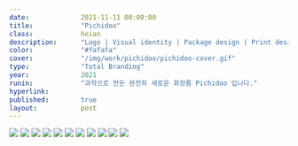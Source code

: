 ```yaml
---
date:             2021-11-11 00:00:00
title:            "Pichidoo"
class:            heian
description:      "Logo | Visual identity | Package design | Print design | Product video | UX guide | Marketing"
color:            "#fafafa"
cover:            "/img/work/pichidoo/pichidoo-cover.gif"
type:             "Total Branding"
year:             2021
runin:            "과학으로 만든 완전히 새로운 화장품 Pichidoo 입니다."
hyperlink:        
published:        true
layout:           post
---
```


<div class="post-content-grid">
  <div class="post-content-column column-1">
    <img class="post-content-screen desktop" src="{{ site.baseurl }}/img/work/pichidoo/01.gif" />
    <img class="post-content-screen desktop" src="{{ site.baseurl }}/img/work/pichidoo/02.png" />
    <img class="post-content-screen desktop" src="{{ site.baseurl }}/img/work/pichidoo/03.gif" />
    <img class="post-content-screen desktop" src="{{ site.baseurl }}/img/work/pichidoo/04.png" />
    <img class="post-content-screen desktop" src="{{ site.baseurl }}/img/work/pichidoo/05.png" />
    <img class="post-content-screen desktop" src="{{ site.baseurl }}/img/work/pichidoo/06.png" />
    <img class="post-content-screen desktop" src="{{ site.baseurl }}/img/work/pichidoo/07.png" />
    <img class="post-content-screen desktop" src="{{ site.baseurl }}/img/work/pichidoo/08.png" />
    <img class="post-content-screen desktop" src="{{ site.baseurl }}/img/work/pichidoo/09.gif" />
    <img class="post-content-screen desktop" src="{{ site.baseurl }}/img/work/pichidoo/10.png" />
    <img class="post-content-screen desktop" src="{{ site.baseurl }}/img/work/pichidoo/11.png" />
  </div>
</div>

